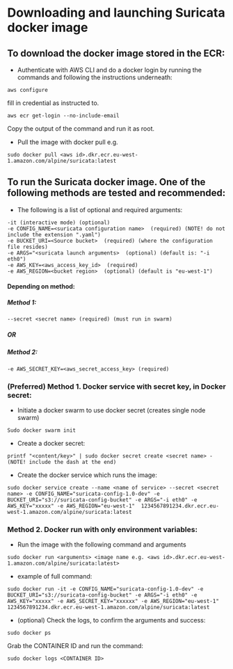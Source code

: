 # Downloading and launching Suricata docker image  
## To download the docker image stored in the ECR: 

* Authenticate with AWS CLI and do a docker login by running the commands and following the instructions underneath:
``` 
aws configure
```
fill in credential as instructed to.
```
aws ecr get-login --no-include-email
```
Copy the output of the command and run it as root.

* Pull the image with docker pull e.g. 
```
sudo docker pull <aws id>.dkr.ecr.eu-west-1.amazon.com/alpine/suricata:latest 
```

## To run the Suricata docker image. One of the following methods are tested and recommended: 
* The following is a list of optional and required arguments: 
```
-it (interactive mode) (optional) 
-e CONFIG_NAME=<suricata configuration name>  (required) (NOTE! do not include the extension ".yaml") 
-e BUCKET_URI=<Source bucket>  (required) (where the configuration file resides) 
-e ARGS="<suricata launch arguments>  (optional) (default is: "-i eth0") 
-e AWS_KEY=<aws_access_key_id>  (required) 
-e AWS_REGION=<bucket region>  (optional) (default is "eu-west-1") 
```
#### Depending on method: 

##### Method 1: 
```
--secret <secret name> (required) (must run in swarm) 
```
##### OR 

##### Method 2: 
```
-e AWS_SECRET_KEY=<aws_secret_access_key> (required) 
```

### (Preferred) Method 1. Docker service with secret key, in Docker secret: 
* Initiate a docker swarm to use docker secret (creates single node swarm)
``` 
Sudo docker swarm init 
```

* Create a docker secret:
``` 
printf "<content/key>" | sudo docker secret create <secret name> - (NOTE! include the dash at the end) 
```

* Create the docker service which runs the image: 
```
sudo docker service create --name <name of service> --secret <secret name> -e CONFIG_NAME="suricata-config-1.0-dev" -e BUCKET_URI="s3://suricata-config-bucket" -e ARGS="-i eth0" -e AWS_KEY="xxxxx" -e AWS_REGION="eu-west-1"  1234567891234.dkr.ecr.eu-west-1.amazon.com/alpine/suricata:latest 
```

### Method 2. Docker run with only environment variables: 
* Run the image with the following command and arguments 
```
sudo docker run <arguments> <image name e.g. <aws id>.dkr.ecr.eu-west-1.amazon.com/alpine/suricata:latest>
```
* example of full command: 
```
sudo docker run -it -e CONFIG_NAME="suricata-config-1.0-dev" -e BUCKET_URI="s3://suricata-config-bucket" -e ARGS="-i eth0" -e AWS_KEY="xxxxx" -e AWS_SECRET_KEY="xxxxxx" -e AWS_REGION="eu-west-1" 1234567891234.dkr.ecr.eu-west-1.amazon.com/alpine/suricata:latest 
```

* (optional) 
Check the logs, to confirm the arguments and success: 
```
sudo docker ps
``` 
Grab the CONTAINER ID and run the command:
``` 
sudo docker logs <CONTAINER ID>
```